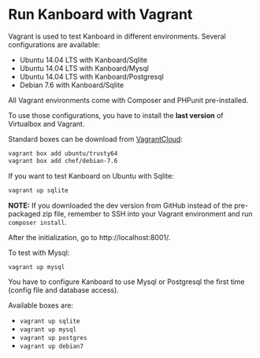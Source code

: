 Run Kanboard with Vagrant
=========================

Vagrant is used to test Kanboard in different environments.
Several configurations are available:

- Ubuntu 14.04 LTS with Kanboard/Sqlite
- Ubuntu 14.04 LTS with Kanboard/Mysql
- Ubuntu 14.04 LTS with Kanboard/Postgresql
- Debian 7.6 with Kanboard/Sqlite

All Vagrant environments come with Composer and PHPunit pre-installed.

To use those configurations, you have to install the **last version** of Virtualbox and Vagrant.

Standard boxes can be download from [VagrantCloud](https://vagrantcloud.com):

```bash
vagrant box add ubuntu/trusty64
vagrant box add chef/debian-7.6
```

If you want to test Kanboard on Ubuntu with Sqlite:

```bash
vagrant up sqlite
```

**NOTE:** If you downloaded the dev version from GitHub instead of the pre-packaged zip file, remember to SSH into your Vagrant environment and run ```composer install```.

After the initialization, go to http://localhost:8001/.


To test with Mysql:

```bash
vagrant up mysql
```

You have to configure Kanboard to use Mysql or Postgresql the first time (config file and database access).

Available boxes are:

- `vagrant up sqlite`
- `vagrant up mysql`
- `vagrant up postgres`
- `vagrant up debian7`
